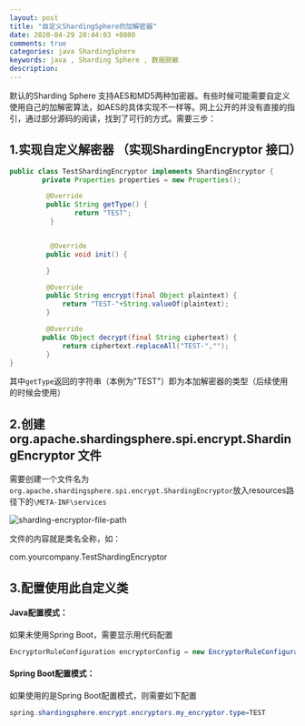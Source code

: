 ```yaml
---
layout: post
title: "自定义ShardingSphere的加解密器"
date: 2020-04-29 20:44:03 +0800
comments: true
categories: java ShardingSphere
keywords: java , Sharding Sphere , 数据脱敏
description: 
---
```






默认的Sharding Sphere 支持AES和MD5两种加密器。有些时候可能需要自定义使用自己的加解密算法，如AES的具体实现不一样等。网上公开的并没有直接的指引，通过部分源码的阅读，找到了可行的方式。需要三步：





## 1.实现自定义解密器 （实现ShardingEncryptor 接口）




```java
public class TestShardingEncryptor implements ShardingEncryptor {
        private Properties properties = new Properties();

         @Override
         public String getType() {
                return "TEST";
          }


          @Override
         public void init() {

         }

         @Override
         public String encrypt(final Object plaintext) {
             return "TEST-"+String.valueOf(plaintext);
         }

         @Override
        public Object decrypt(final String ciphertext) {
             return ciphertext.replaceAll("TEST-","");
         }
}
```



其中`getType`返回的字符串（本例为"TEST"）即为本加解密器的类型（后续使用的时候会使用） 



## 2.创建org.apache.shardingsphere.spi.encrypt.ShardingEncryptor 文件



需要创建一个文件名为`org.apache.shardingsphere.spi.encrypt.ShardingEncryptor`放入resources路径下的`\META-INF\services`




![sharding-encryptor-file-path](http://jaskey.github.io/images/shardingsphere/sharding-encryptor-file-path.png "sharding-encryptor-file-path")



文件的内容就是类名全称，如：

com.yourcompany.TestShardingEncryptor



## 3.配置使用此自定义类

#### Java配置模式：

如果未使用Spring Boot，需要显示用代码配置



```java
EncryptorRuleConfiguration encryptorConfig = new EncryptorRuleConfiguration("TEST", props);

```



#### Spring Boot配置模式：

如果使用的是Spring Boot配置模式，则需要如下配置

```java
spring.shardingsphere.encrypt.encryptors.my_encryptor.type=TEST  
```

